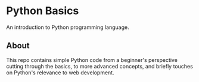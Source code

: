 # Python Basics
An introduction to Python programming language.
## About
This repo contains simple Python code from a beginner's perspective cutting through the basics, to more advanced concepts, and briefly touches on Python's relevance to web development.
